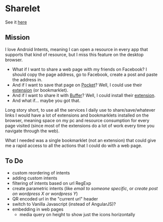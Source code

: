 Sharelet
========
See it [here](http://matita.github.io/sharelet)

## Mission
I love Android Intents, meaning I can open a resource in every app that supports that kind of resource, but I miss this feature on the desktop browser.
- What if I want to share a web page with my friends on Facebook? I should copy the page address, go to Facebook, create a post and paste the address in.
- And if I want to save that page on [Pocket](http://getpocket.com/)? Well, I could use their [extension](https://getpocket.com/add) (or bookmarklet).
- And if I want to share it with [Buffer](https://bufferapp.com)? Well, I could install their [extension](https://chrome.google.com/webstore/detail/buffer/noojglkidnpfjbincgijbaiedldjfbhh).
- And what if... maybe you got that.

Long story short, to use all the services I daily use to share/save/whatever links I would have a lot of extensions and bookmarklets installed on the browser, meaning space on my pc and resource consumption for every page visited (since most of the extensions do a lot of work every time you navigate through the web).

What I needed was a single bookmarklet (not an extension) that could give me a rapid access to all the actions that I could do with a web page.

## To Do
* custom reordering of intents
* adding custom intents
* filtering of intents based on url RegExp
* create parametric intents (like *email to someone specific*, or *create post on wordpress X or wordpress Y*)
* QR encoded url in the "current url" header
* switch to Vanilla Javascript (instead of AngularJS)?
* embedding in web pages
  * media query on height to show just the icons horizontally
